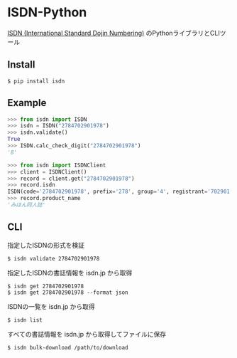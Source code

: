 # ISDN-Python

[ISDN (International Standard Dojin Numbering)](https://isdn.jp/) のPythonライブラリとCLIツール

## Install

```
$ pip install isdn
```

## Example

```python
>>> from isdn import ISDN
>>> isdn = ISDN("2784702901978")
>>> isdn.validate()
True
>>> ISDN.calc_check_digit("2784702901978")
'8'
```

```python
>>> from isdn import ISDNClient
>>> client = ISDNClient()
>>> record = client.get("2784702901978")
>>> record.isdn
ISDN(code='2784702901978', prefix='278', group='4', registrant='702901', publication='97', check_digit='8')
>>> record.product_name
'みほん同人誌'
```

## CLI

指定したISDNの形式を検証

```
$ isdn validate 2784702901978
```

指定したISDNの書誌情報を isdn.jp から取得

```
$ isdn get 2784702901978
$ isdn get 2784702901978 --format json
```

ISDNの一覧を isdn.jp から取得

```
$ isdn list
```

すべての書誌情報を isdn.jp から取得してファイルに保存

```
$ isdn bulk-download /path/to/download
```
